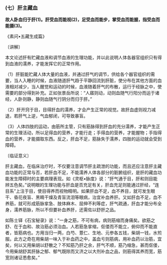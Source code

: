 ### (七）肝主藏血

**故人卧血归于肝(1)。肝受血而能视(2)，足受血而能步，掌受血而能握，指受血而能摄(3)。**

​《素问•五藏生成篇》

〔讲解〕

本文论述肝有贮藏血液和调节血液的生理功能，并以此说明人体各器官组织只有得到血液的濡养，才能发挥它的正常作用。

（1）肝脏能贮藏人体大量的血液，并通过肝气的调节，供给各个器官组织的需要，当人入睡的时候，血液随道肝气趋于平静回流到肝脏，使分布在其他方面的血液相对减少，当人醒觉和运动的时候，血液随着肝气的布散，运行于经脉之中，使需要的部分得到补充。正如张景岳所说：“人寤则动，动则血随气行阳分而运于诸经，人卧则静，静则血随气行阴分而归于肝。”

（2）肝开窍于目，目得肝血的濡养，才会产生正常的视觉。故肝血虚则视力减退，若肝气上逆，气血郁闭，可导致暴盲。

（3）人体四肢的运动，由筋所主管，只有筋脉得到肝血的充分濡养，才能产生正常的生理活动，所以足得血的营养，才能行走；手得血的营养，才能握物；手指得血的营养，才能摄取东西。反之，肝血不足，筋脉失于濡养，四肢的运动就会受到障碍。

〔临证意义〕

肝主藏血，在临床治疗时，不仅要注意调节肝主疏泄的功能，而且还应注意肝主藏血功能的正常与否，若肝血不足，不能濡养人体各部分的脏腑组织，是肝的藏血功能发生障碍时的主要病理表现。如《灵枢•脉度》说：“肝气通于目，肝和则目能辨五色矣。”说明眼的生理功能与肝血是否充足有关，肝血充足则能通过肝经，“连目系”上注于目，使目得养而视物精明。如果肝血不足，血不养目，就可发生眼干、昏花夜盲、黑睛干燥及青盲流泪等眼病，治宜补血养肝。又如肝血不足，血不养筋，就可形成筋脉挛急、肢体麻木、屈伸不利等症，肝气疏通，肝血才能分布全身，濡养筋脉，所以不但要补血养肝，还需佐以舒肝之品。

如陈士铎《石宝秘录》说：“一身之筋，不可有病，病则筋缩而身痛矣。欲筋之舒、在于血和、故治筋必须治血。人若筋急挛缩，伛偻而不能立，俯仰而不能直者，皆筋病也。方用当归一两，白芍、薏仁、生地、元参各五钱，柴胡一钱，水煎服。此方之奇在用柴胡一味入于补血药之中，盖血亏则筋病，用补血药以治筋，宜矣，何以又用柴胡以舒散之？不知筋乃肝之余，肝气不顺，筋乃缩急，甚而伛偻，今用柴胡舒其肝脉之郁、郁气既除而又济之以大剂补血之品，则筋得其养而宽，筋宽则诸证悉愈矣。”

